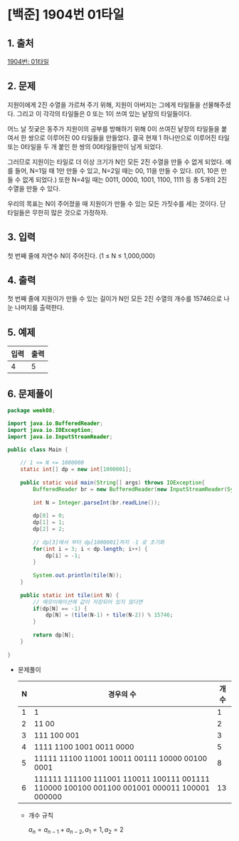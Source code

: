 # [백준] 1904번 01타일

## 1. 출처

[1904번: 01타일](https://www.acmicpc.net/problem/1904)

## 2. 문제

지원이에게 2진 수열을 가르쳐 주기 위해, 지원이 아버지는 그에게 타일들을 선물해주셨다. 그리고 이 각각의 타일들은 0 또는 1이 쓰여 있는 낱장의 타일들이다.

어느 날 짓궂은 동주가 지원이의 공부를 방해하기 위해 0이 쓰여진 낱장의 타일들을 붙여서 한 쌍으로 이루어진 00 타일들을 만들었다. 결국 현재 1 하나만으로 이루어진 타일 또는 0타일을 두 개 붙인 한 쌍의 00타일들만이 남게 되었다.

그러므로 지원이는 타일로 더 이상 크기가 N인 모든 2진 수열을 만들 수 없게 되었다. 예를 들어, N=1일 때 1만 만들 수 있고, N=2일 때는 00, 11을 만들 수 있다. (01, 10은 만들 수 없게 되었다.) 또한 N=4일 때는 0011, 0000, 1001, 1100, 1111 등 총 5개의 2진 수열을 만들 수 있다.

우리의 목표는 N이 주어졌을 때 지원이가 만들 수 있는 모든 가짓수를 세는 것이다. 단 타일들은 무한히 많은 것으로 가정하자.

## 3. 입력

첫 번째 줄에 자연수 N이 주어진다. (1 ≤ N ≤ 1,000,000)

## 4. 출력

첫 번째 줄에 지원이가 만들 수 있는 길이가 N인 모든 2진 수열의 개수를 15746으로 나눈 나머지를 출력한다.

## 5. 예제

| 입력 | 출력 |
| --- | --- |
| 4 | 5 |

## 6. 문제풀이

```java
package week08;

import java.io.BufferedReader;
import java.io.IOException;
import java.io.InputStreamReader;

public class Main {
	
	// 1 <= N <= 1000000 
	static int[] dp = new int[1000001];
	
	public static void main(String[] args) throws IOException{
		BufferedReader br = new BufferedReader(new InputStreamReader(System.in));
		
		int N = Integer.parseInt(br.readLine());
		
		dp[0] = 0;
		dp[1] = 1;
		dp[2] = 2;
		
		// dp[3]에서 부터 dp[1000001]까지 -1 로 초기화
		for(int i = 3; i < dp.length; i++) {
			dp[i] = -1;
		}
	
		System.out.println(tile(N));
	}
	
	public static int tile(int N) {
		// 메모이제이션에 값이 저장되어 있지 않다면
		if(dp[N] == -1) {
			dp[N] = (tile(N-1) + tile(N-2)) % 15746;
		}
		
		return dp[N];
	}
	
}
```

- 문제풀이
    
    
    | N | 경우의 수 | 개수 |
    | --- | --- | --- |
    | 1 | 1 | 1 |
    | 2 | 11 00 | 2 |
    | 3 | 111 100 001 | 3 |
    | 4 | 1111 1100 1001 0011 0000 | 5 |
    | 5 | 11111 11100 11001 10011 00111 10000 00100 0001 | 8 |
    | 6 | 111111 111100 111001 110011 100111 001111 110000 100100 001100 001001 000011 100001 000000 | 13 |
    - 개수 규칙
        
        $a_{n} = a_{n-1} + a_{n-2}, a_{1} = 1, a_{2} = 2$